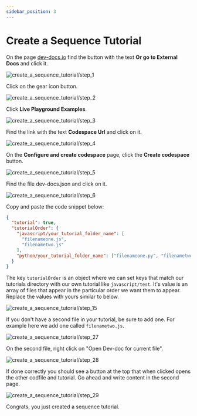 ```yaml
---
sidebar_position: 3
---
```


# Create a Sequence Tutorial

On the page [dev-docs.io](https://dev-docs.io/dash) find the button with the text **Or go to External Docs** and click it.

![create_a_sequence_tutorial/step_1](/img/create_a_sequence_tutorial/step_1.png)

Click on the gear icon button.

![create_a_sequence_tutorial/step_2](/img/create_a_sequence_tutorial/step_2.png)

Click **Live Playground Examples**.

![create_a_sequence_tutorial/step_3](/img/create_a_sequence_tutorial/step_3.png)

Find the link with the text **Codespace Url** and click on it.

![create_a_sequence_tutorial/step_4](/img/create_a_sequence_tutorial/step_4.png)

On the **Configure and create codespace** page, click the **Create codespace** button.

![create_a_sequence_tutorial/step_5](/img/create_a_sequence_tutorial/step_5.png)

Find the file dev-docs.json and click on it.

![create_a_sequence_tutorial/step_6](/img/create_a_sequence_tutorial/step_6.png)

Copy and paste the code snippet below:

```json
{
  "tutorial": true,
  "tutorialOrder": {
    "javascript/your_tutorial_folder_name": [
      "filenameone.js",
      "filenametwo.js"
    ],
    "python/your_tutorial_folder_name": ["filenameone.py", "filenametwo.py"]
  }
}
```

The key `tutorialOrder` is an object where we can set keys that match our tutorials directory with our own tutorial like `javascript/test`.  It's value is an array of files that appear in the particular order we want them to appear.  Replace the values with yours similar to below.

![create_a_sequence_tutorial/step_15](/img/create_a_sequence_tutorial/step_15.png)

If you don't have a second file in your tutorial, be sure to add one. For example here we add one called `filenametwo.js`.

![create_a_sequence_tutorial/step_27](/img/create_a_sequence_tutorial/step_27.png)

On the second file, right click on "Open Dev-doc for current file".

![create_a_sequence_tutorial/step_28](/img/create_a_sequence_tutorial/step_28.png)

If done correctly you should see a button at the top that when clicked opens the other codfile and tutorial. Go ahead and write content in the second page.

![create_a_sequence_tutorial/step_29](/img/create_a_sequence_tutorial/step_29.png)

Congrats, you just created a sequence tutorial.